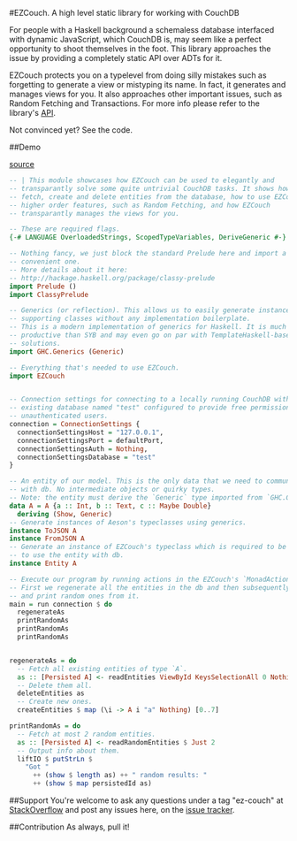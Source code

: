 #EZCouch. A high level static library for working with CouchDB

For people with a Haskell background a schemaless database interfaced with dynamic JavaScript, which CouchDB is, may seem like a perfect opportunity to shoot themselves in the foot. This library approaches the issue by providing a completely static API over ADTs for it. 

EZCouch protects you on a typelevel from doing silly mistakes such as forgetting to generate a view or mistyping its name. In fact, it generates and manages views for you. It also approaches other important issues, such as Random Fetching and Transactions. For more info please refer to the library's [API](http://hackage.haskell.org/package/ez-couch).

Not convinced yet? See the code.

##Demo

[source](src/RandomDemo.hs)

```haskell
-- | This module showcases how EZCouch can be used to elegantly and 
-- transparantly solve some quite untrivial CouchDB tasks. It shows how you can 
-- fetch, create and delete entities from the database, how to use EZCouch's 
-- higher order features, such as Random Fetching, and how EZCouch 
-- transparantly manages the views for you.

-- These are required flags.
{-# LANGUAGE OverloadedStrings, ScopedTypeVariables, DeriveGeneric #-}

-- Nothing fancy, we just block the standard Prelude here and import a way more 
-- convenient one. 
-- More details about it here: 
-- http://hackage.haskell.org/package/classy-prelude
import Prelude ()
import ClassyPrelude

-- Generics (or reflection). This allows us to easily generate instances of 
-- supporting classes without any implementation boilerplate.
-- This is a modern implementation of generics for Haskell. It is much more 
-- productive than SYB and may even go on par with TemplateHaskell-based 
-- solutions.
import GHC.Generics (Generic)

-- Everything that's needed to use EZCouch.
import EZCouch


-- Connection settings for connecting to a locally running CouchDB with an
-- existing database named "test" configured to provide free permissions to 
-- unauthenticated users.
connection = ConnectionSettings {
  connectionSettingsHost = "127.0.0.1",
  connectionSettingsPort = defaultPort,
  connectionSettingsAuth = Nothing,
  connectionSettingsDatabase = "test"
}

-- An entity of our model. This is the only data that we need to communicate
-- with db. No intermediate objects or quirky types.
-- Note: the entity must derive the `Generic` type imported from `GHC.Generics`.
data A = A {a :: Int, b :: Text, c :: Maybe Double}
  deriving (Show, Generic)
-- Generate instances of Aeson's typeclasses using generics.
instance ToJSON A
instance FromJSON A
-- Generate an instance of EZCouch's typeclass which is required to be able
-- to use the entity with db.
instance Entity A

-- Execute our program by running actions in the EZCouch's `MonadAction`.
-- First we regenerate all the entities in the db and then subsequently fetch
-- and print random ones from it.
main = run connection $ do
  regenerateAs
  printRandomAs
  printRandomAs
  printRandomAs


regenerateAs = do
  -- Fetch all existing entities of type `A`.
  as :: [Persisted A] <- readEntities ViewById KeysSelectionAll 0 Nothing False
  -- Delete them all.
  deleteEntities as
  -- Create new ones.
  createEntities $ map (\i -> A i "a" Nothing) [0..7]

printRandomAs = do
  -- Fetch at most 2 random entities.
  as :: [Persisted A] <- readRandomEntities $ Just 2
  -- Output info about them.
  liftIO $ putStrLn $ 
    "Got " 
      ++ (show $ length as) ++ " random results: " 
      ++ (show $ map persistedId as)
```

##Support
You're welcome to ask any questions under a tag "ez-couch" at [StackOverflow](http://stackoverflow.com/questions/tagged/ez-couch) and post any issues here, on the [issue tracker](https://github.com/nikita-volkov/ez-couch/issues).

##Contribution
As always, pull it!
